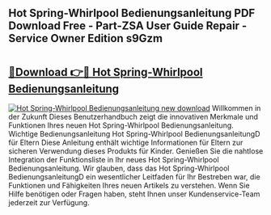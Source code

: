 ## Hot Spring-Whirlpool Bedienungsanleitung PDF Download Free - Part-ZSA User Guide Repair - Service Owner Edition s9Gzm

# <h2><a href="http://df54pg.blite.top/?on=Hot+Spring-Whirlpool+Bedienungsanleitung">🔗Download 👉🔴 Hot Spring-Whirlpool Bedienungsanleitung</a></h2>

[![Hot Spring-Whirlpool Bedienungsanleitung new download](https://i.imgur.com/lujVjoI.png)](http://df54pg.blite.top/?on=Hot+Spring-Whirlpool+Bedienungsanleitung)
Willkommen in der Zukunft Dieses Benutzerhandbuch zeigt die innovativen Merkmale und Funktionen Ihres neuen Hot Spring-Whirlpool Bedienungsanleitung. Wichtige Bedienungsanleitung Hot Spring-Whirlpool BedienungsanleitungD für Eltern Diese Anleitung enthält wichtige Informationen für Eltern zur sicheren Verwendung dieses Produkts für Kinder. Genießen Sie die nahtlose Integration der Funktionsliste in Ihr neues Hot Spring-Whirlpool Bedienungsanleitung. Wir glauben, dass das Hot Spring-Whirlpool BedienungsanleitungD ein wesentlicher Leitfaden für Ihr Bestreben war, die Funktionen und Fähigkeiten Ihres neuen Artikels zu verstehen. Wenn Sie Hilfe benötigen oder Fragen haben, steht Ihnen unser Kundenservice-Team jederzeit zur Verfügung.
